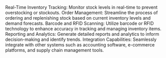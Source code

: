 Real-Time Inventory Tracking: Monitor stock levels in real-time to prevent overstocking or stockouts.
Order Management: Streamline the process of ordering and replenishing stock based on current inventory levels and demand forecasts.
Barcode and RFID Scanning: Utilize barcode or RFID technology to enhance accuracy in tracking and managing inventory items.
Reporting and Analytics: Generate detailed reports and analytics to inform decision-making and identify trends.
Integration Capabilities: Seamlessly integrate with other systems such as accounting software, e-commerce platforms, and supply chain management tools.
